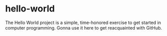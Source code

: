 # hello-world
The Hello World project is a simple, time-honored exercise to get started in computer programming. Gonna use it here to get reacquainted with GitHub.
